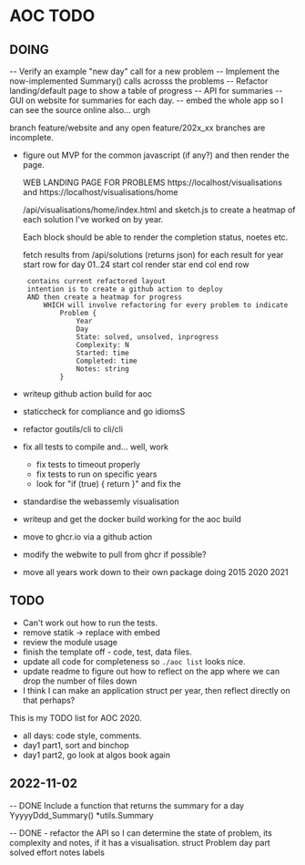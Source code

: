 # AOC TODO

## DOING

-- Verify an example "new day" call for a new problem
-- Implement the now-implemented Summary() calls acrosss the problems
-- Refactor landing/default page to show a table of progress
-- API for summaries
-- GUI on website for summaries for each day.
-- embed the whole app so I can see the source online also... urgh

branch feature/website and any open feature/202x_xx branches are incomplete.

 - figure out MVP for the common javascript (if any?) and then render the page.	


    WEB LANDING PAGE FOR PROBLEMS
        https://localhost/visualisations and
        https://localhost/visualisations/home
        
     /api/visualisations/home/index.html and sketch.js to create a heatmap of 
     each solution I've worked on by year.   

     Each block should be able to render the completion status, noetes etc.   

    fetch results from /api/solutions  (returns json)
    for each result
     for year
        start row
        for day 01..24
            start col
            render star
            end col
        end row

        contains current refactored layout
        intention is to create a github action to deploy
        AND then create a heatmap for progress
            WHICH will involve refactoring for every problem to indicate
                Problem {
                    Year
                    Day
                    State: solved, unsolved, inprogress
                    Complexity: N
                    Started: time
                    Completed: time
                    Notes: string
                }

- writeup github action build for aoc
- staticcheck for compliance and go idiomsS
- refactor goutils/cli to cli/cli
- fix all tests to compile and... well, work
  - fix tests to timeout properly
  - fix tests to run on specific years
  - look for "if (true) { return }" and fix the
- standardise the webassemly visualisation
- writeup and get the docker build working for the aoc build
- move to ghcr.io via a github action
- modify the webwite to pull from ghcr if possible?
- move all years work down to their own package
    doing 2015
    2020
    2021

## TODO

- Can't work out how to run the tests.
- remove statik -> replace with embed
- review the module usage
- finish the template off - code, test, data files.
- update all code for completeness so `./aoc list` looks nice.
- update readme to figure out how to reflect on the app where we can drop the number of files down
- I think I can make an application struct per year, then reflect directly on that perhaps?

This is my TODO list for AOC 2020.

- all days: code style, comments.
- day1 part1, sort and binchop
- day1 part2, go look at algos book again

## 2022-11-02

-- DONE Include a function that returns the summary for a day YyyyyDdd_Summary() *utils.Summary

-- DONE  - refactor the API so I can determine the state of problem, its complexity and notes, if it has a visualisation.
	struct Problem
		day
		part
		solved
		effort
		notes
		labels

